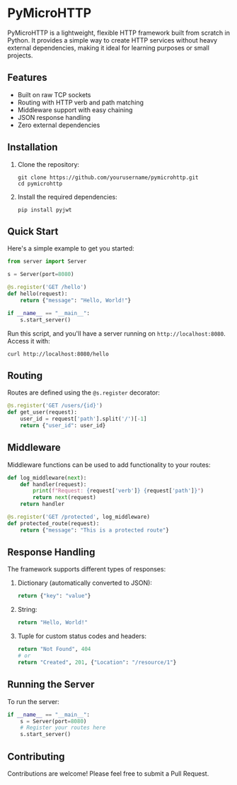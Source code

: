 # PyMicroHTTP

PyMicroHTTP is a lightweight, flexible HTTP framework built from scratch in Python. It provides a simple way to create HTTP services without heavy external dependencies, making it ideal for learning purposes or small projects.

## Features

- Built on raw TCP sockets
- Routing with HTTP verb and path matching
- Middleware support with easy chaining
- JSON response handling
- Zero external dependencies

## Installation

1. Clone the repository:
   ```
   git clone https://github.com/yourusername/pymicrohttp.git
   cd pymicrohttp
   ```

2. Install the required dependencies:
   ```
   pip install pyjwt
   ```

## Quick Start

Here's a simple example to get you started:

```python
from server import Server

s = Server(port=8080)

@s.register('GET /hello')
def hello(request):
    return {"message": "Hello, World!"}

if __name__ == "__main__":
    s.start_server()
```

Run this script, and you'll have a server running on `http://localhost:8080`. Access it with:

```
curl http://localhost:8080/hello
```

## Routing

Routes are defined using the `@s.register` decorator:

```python
@s.register('GET /users/{id}')
def get_user(request):
    user_id = request['path'].split('/')[-1]
    return {"user_id": user_id}
```

## Middleware

Middleware functions can be used to add functionality to your routes:

```python
def log_middleware(next):
    def handler(request):
        print(f"Request: {request['verb']} {request['path']}")
        return next(request)
    return handler

@s.register('GET /protected', log_middleware)
def protected_route(request):
    return {"message": "This is a protected route"}
```

## Response Handling

The framework supports different types of responses:

1. Dictionary (automatically converted to JSON):
   ```python
   return {"key": "value"}
   ```

2. String:
   ```python
   return "Hello, World!"
   ```

3. Tuple for custom status codes and headers:
   ```python
   return "Not Found", 404
   # or
   return "Created", 201, {"Location": "/resource/1"}
   ```

## Running the Server

To run the server:

```python
if __name__ == "__main__":
    s = Server(port=8080)
    # Register your routes here
    s.start_server()
```

## Contributing

Contributions are welcome! Please feel free to submit a Pull Request.
